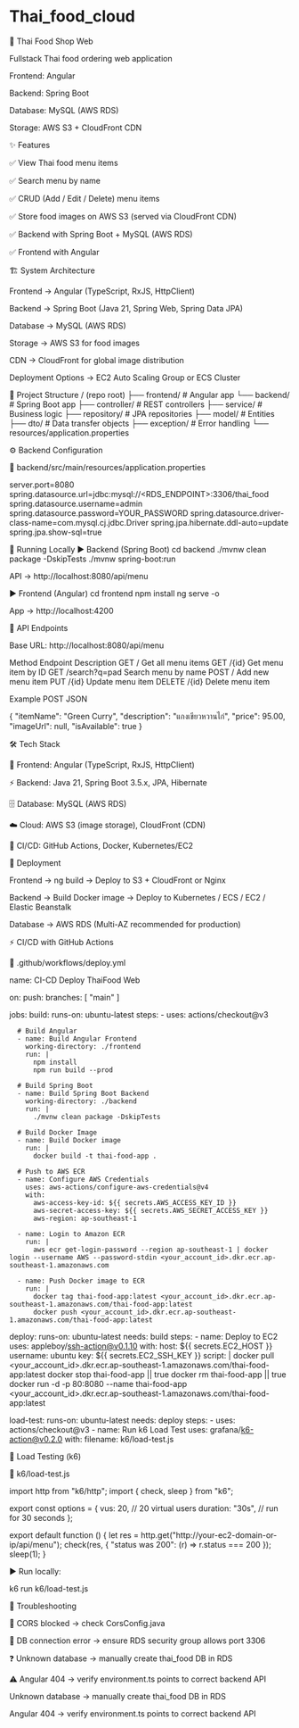 # Thai_food_cloud

🍜 Thai Food Shop Web

Fullstack Thai food ordering web application

Frontend: Angular

Backend: Spring Boot

Database: MySQL (AWS RDS)

Storage: AWS S3 + CloudFront CDN

✨ Features

✅ View Thai food menu items

✅ Search menu by name

✅ CRUD (Add / Edit / Delete) menu items

✅ Store food images on AWS S3 (served via CloudFront CDN)

✅ Backend with Spring Boot + MySQL (AWS RDS)

✅ Frontend with Angular

🏗 System Architecture

Frontend → Angular (TypeScript, RxJS, HttpClient)

Backend → Spring Boot (Java 21, Spring Web, Spring Data JPA)

Database → MySQL (AWS RDS)

Storage → AWS S3 for food images

CDN → CloudFront for global image distribution

Deployment Options → EC2 Auto Scaling Group or ECS Cluster

📂 Project Structure
/ (repo root)
├── frontend/        # Angular app
└── backend/         # Spring Boot app
    ├── controller/  # REST controllers
    ├── service/     # Business logic
    ├── repository/  # JPA repositories
    ├── model/       # Entities
    ├── dto/         # Data transfer objects
    ├── exception/   # Error handling
    └── resources/application.properties

⚙️ Backend Configuration

📄 backend/src/main/resources/application.properties

server.port=8080
spring.datasource.url=jdbc:mysql://<RDS_ENDPOINT>:3306/thai_food
spring.datasource.username=admin
spring.datasource.password=YOUR_PASSWORD
spring.datasource.driver-class-name=com.mysql.cj.jdbc.Driver
spring.jpa.hibernate.ddl-auto=update
spring.jpa.show-sql=true

🚀 Running Locally
▶️ Backend (Spring Boot)
cd backend
./mvnw clean package -DskipTests
./mvnw spring-boot:run


API → http://localhost:8080/api/menu

▶️ Frontend (Angular)
cd frontend
npm install
ng serve -o


App → http://localhost:4200

📡 API Endpoints

Base URL: http://localhost:8080/api/menu

Method	Endpoint	Description
GET	/	Get all menu items
GET	/{id}	Get menu item by ID
GET	/search?q=pad	Search menu by name
POST	/	Add new menu item
PUT	/{id}	Update menu item
DELETE	/{id}	Delete menu item

Example POST JSON

{
  "itemName": "Green Curry",
  "description": "แกงเขียวหวานไก่",
  "price": 95.00,
  "imageUrl": null,
  "isAvailable": true
}

🛠 Tech Stack

🎨 Frontend: Angular (TypeScript, RxJS, HttpClient)

⚡ Backend: Java 21, Spring Boot 3.5.x, JPA, Hibernate

🗄 Database: MySQL (AWS RDS)

☁️ Cloud: AWS S3 (image storage), CloudFront (CDN)

🔄 CI/CD: GitHub Actions, Docker, Kubernetes/EC2

🚢 Deployment

Frontend → ng build → Deploy to S3 + CloudFront or Nginx

Backend → Build Docker image → Deploy to Kubernetes / ECS / EC2 / Elastic Beanstalk

Database → AWS RDS (Multi-AZ recommended for production)

⚡️ CI/CD with GitHub Actions

📄 .github/workflows/deploy.yml

name: CI-CD Deploy ThaiFood Web

on:
  push:
    branches: [ "main" ]

jobs:
  build:
    runs-on: ubuntu-latest
    steps:
      - uses: actions/checkout@v3

      # Build Angular
      - name: Build Angular Frontend
        working-directory: ./frontend
        run: |
          npm install
          npm run build --prod

      # Build Spring Boot
      - name: Build Spring Boot Backend
        working-directory: ./backend
        run: |
          ./mvnw clean package -DskipTests

      # Build Docker Image
      - name: Build Docker image
        run: |
          docker build -t thai-food-app .

      # Push to AWS ECR
      - name: Configure AWS Credentials
        uses: aws-actions/configure-aws-credentials@v4
        with:
          aws-access-key-id: ${{ secrets.AWS_ACCESS_KEY_ID }}
          aws-secret-access-key: ${{ secrets.AWS_SECRET_ACCESS_KEY }}
          aws-region: ap-southeast-1

      - name: Login to Amazon ECR
        run: |
          aws ecr get-login-password --region ap-southeast-1 | docker login --username AWS --password-stdin <your_account_id>.dkr.ecr.ap-southeast-1.amazonaws.com

      - name: Push Docker image to ECR
        run: |
          docker tag thai-food-app:latest <your_account_id>.dkr.ecr.ap-southeast-1.amazonaws.com/thai-food-app:latest
          docker push <your_account_id>.dkr.ecr.ap-southeast-1.amazonaws.com/thai-food-app:latest

  deploy:
    runs-on: ubuntu-latest
    needs: build
    steps:
      - name: Deploy to EC2
        uses: appleboy/ssh-action@v0.1.10
        with:
          host: ${{ secrets.EC2_HOST }}
          username: ubuntu
          key: ${{ secrets.EC2_SSH_KEY }}
          script: |
            docker pull <your_account_id>.dkr.ecr.ap-southeast-1.amazonaws.com/thai-food-app:latest
            docker stop thai-food-app || true
            docker rm thai-food-app || true
            docker run -d -p 80:8080 --name thai-food-app <your_account_id>.dkr.ecr.ap-southeast-1.amazonaws.com/thai-food-app:latest

  load-test:
    runs-on: ubuntu-latest
    needs: deploy
    steps:
      - uses: actions/checkout@v3
      - name: Run k6 Load Test
        uses: grafana/k6-action@v0.2.0
        with:
          filename: k6/load-test.js

🧪 Load Testing (k6)

📄 k6/load-test.js

import http from "k6/http";
import { check, sleep } from "k6";

export const options = {
  vus: 20,           // 20 virtual users
  duration: "30s",   // run for 30 seconds
};

export default function () {
  let res = http.get("http://your-ec2-domain-or-ip/api/menu");
  check(res, { "status was 200": (r) => r.status === 200 });
  sleep(1);
}


▶️ Run locally:

k6 run k6/load-test.js

🔧 Troubleshooting

🚫 CORS blocked → check CorsConfig.java

🛑 DB connection error → ensure RDS security group allows port 3306

❓ Unknown database → manually create thai_food DB in RDS

⚠️ Angular 404 → verify environment.ts points to correct backend API

Unknown database → manually create thai_food DB in RDS

Angular 404 → verify environment.ts points to correct backend API
